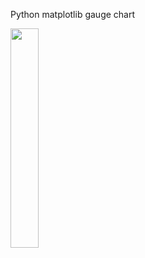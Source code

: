 Python matplotlib gauge chart

<img src = "app/src/main/res/drawable/amphibian_screenshot.png" width = "30%">
